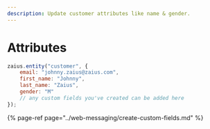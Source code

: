 ```yaml
---
description: Update customer attributes like name & gender.
---
```


# Attributes

```javascript
zaius.entity("customer", {
	email: "johnny.zaius@zaius.com",
	first_name: "Johnny",
	last_name: "Zaius",
	gender: "M"
	// any custom fields you've created can be added here
});
```

{% page-ref page="../web-messaging/create-custom-fields.md" %}

